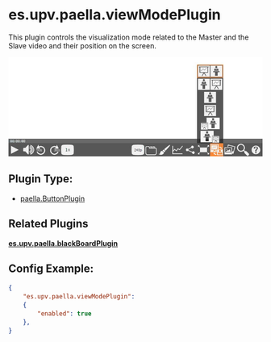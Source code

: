 # es.upv.paella.viewModePlugin

This plugin controls the visualization mode related to the Master and the Slave video and their position on the screen.

![](images/viewModePlugin.jpg)

## Plugin Type:
- [paella.ButtonPlugin](../developer/plugin_types.md)

## Related Plugins

[**es.upv.paella.blackBoardPlugin**](es.upv.paella.blackBoardPlugin.md)

## Config Example:

```json
{
	"es.upv.paella.viewModePlugin": 
	{
		"enabled": true
	},
}
```
